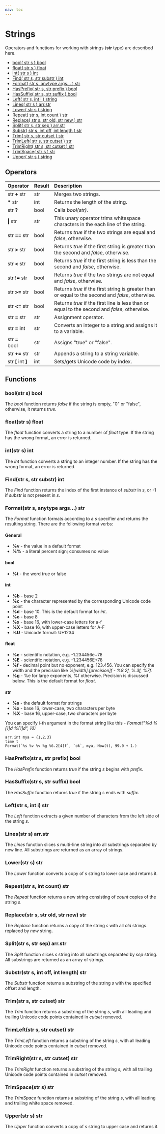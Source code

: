 ```yaml
---
nav: toc
---
```


# Strings

Operators and functions for working with strings \(**str** type\) are described here.

* [bool\( str s \) bool](string.md#bool-str-s-bool)
* [float\( str s \) float](string.md#float-str-s-float)
* [int\( str s \) int](string.md#int-str-s-int)
* [Find\( str s, str substr \) int](string.md#find-str-s-str-substr-int)
* [Format\( str s, anytype args... \) str](string.md#format-str-s-anytype-args-str)
* [HasPrefix\( str s, str prefix \) bool](string.md#hasprefix-str-s-str-prefix-bool)
* [HasSuffix\( str s, str suffix \) bool](string.md#hassuffix-str-s-str-suffix-bool)
* [Left\( str s, int i \) string](string.md#left-str-s-int-i-str)
* [Lines\( str s \) arr.str](string.md#lines-str-s-arrstr)
* [Lower\( str s \) string](string.md#lower-str-s-str)
* [Repeat\( str s, int count \) str](string.md#repeat-str-s-int-count-str)
* [Replace\( str s, str old, str new \) str](string.md#replace-str-s-str-old-str-new-str)
* [Split\( str s, str sep \) arr.str](string.md#split-str-s-str-sep-arrstr)
* [Substr\( str s, int off, int length \) str](string.md#substr-str-s-int-off-int-length-str)
* [Trim\( str s, str cutset \) str](string.md#trim-str-s-str-cutset-str)
* [TrimLeft\( str s, str cutset \) str](string.md#trimleft-str-s-str-cutset-str)
* [TrimRight\( str s, str cutset \) str](string.md#trimright-str-s-str-cutset-str)
* [TrimSpace\( str s \) str](string.md#trimspace-str-s-str)
* [Upper\( str s \) string](string.md#upper-str-s-str)

## Operators

| Operator | Result | Description |
| :--- | :--- | :--- |
| str **+** str | str | Merges two strings. |
| **\*** str | int | Returns the length of the string. |
| str **?** | bool | Calls *bool(str)*. |
| **\|** str | str | This unary operator trims whitespace characters in the each line of the string. |
| str **==** str | bool | Returns _true_ if the two strings are equal and _false_, otherwise. |
| str **&gt;** str | bool | Returns _true_ if the first string is greater than the second and _false_, otherwise. |
| str **&lt;** str | bool | Returns _true_ if the first string is less than the second and _false_, otherwise. |
| str **!=** str | bool | Returns _true_ if the two strings are not equal and _false_, otherwise. |
| str **&gt;=** str | bool | Returns _true_ if the first string is greater than or equal to the second and _false_, otherwise. |
| str **&lt;=** str | bool | Returns _true_ if the first line is less than or equal to the second and _false_, otherwise. |
| str **=** str | str | Assignment operator. |
| str **=** int | str | Converts an integer to a string and assigns it to a variable. |
| str **=** bool | str | Assigns "true" or "false". |
| str **+=** str | str | Appends a string to a string variable. |
| str **\[** int **\]** | int | Sets/gets Unicode code by index. |

## Functions

### bool\(str s\) bool

The _bool_ function returns _false_ if the string is empty, "0" or "false", otherwise, it returns _true_.

### float\(str s\) float

The _float_ function converts a string to a number of _float_ type. If the string has the wrong format, an error is returned.

### int\(str s\) int

The _int_ function converts a string to an integer number. If the string has the wrong format, an error is returned.

### Find\(str s, str substr\) int

The _Find_ function returns the index of the first instance of _substr_ in _s_, or -1 if _substr_ is not present in _s_.

### Format\(str s, anytype args...\) str

The _Format_ function formats according to a _s_ specifier and returns the resulting string. There are the following format verbs:

#### General

* **%v** - the value in a default format
* **%%** - a literal percent sign; consumes no value

#### bool

* **%t** -    the word true or false

#### int

* **%b** - base 2
* **%c** - the character represented by the corresponding Unicode code point
* **%d** - base 10. This is the default format for _int_.
* **%o** - base 8
* **%x** - base 16, with lower-case letters for a-f
* **%X** - base 16, with upper-case letters for A-F
* **%U** - Unicode format: U+1234

#### float

* **%e** - scientific notation, e.g. -1.234456e+78
* **%E** - scientific notation, e.g. -1.234456E+78
* **%f** - decimal point but no exponent, e.g. 123.456. You can specify the width and the precision like _%\[width\].\[precision\]f_ - _%8.2f, %.3f, %7f_.
* **%g** - %e for large exponents, %f otherwise. Precision is discussed below. This is the default format for _float_.

#### str

* **%s** - the default format for strings
* **%x** - base 16, lower-case, two characters per byte
* **%X** - base 16, upper-case, two characters per byte

You can specify i-th argument in the format string like this - _Format\("%d %\[1\]d %\[1\]d", 10\)_

```text
arr.int mya = {1,2,3}
time t
Format(`%s %v %v %g %6.2[4]f`, `ok`, mya, Now(t), 99.0 + 1.)
```

### HasPrefix\(str s, str prefix\) bool

The _HasPrefix_ function returns _true_ if the string _s_ begins with _prefix_.

### HasSuffix\(str s, str suffix\) bool

The _HasSuffix_ function returns _true_ if the string _s_ ends with _suffix_.

### Left\(str s, int i\) str

The _Left_ function extracts a given number of characters from the left side of the string _s_.

### Lines\(str s\) arr.str

The _Lines_ function slices _s_ multi-line string into all substrings separated by new line. All substrings are returned as an array of strings.

### Lower\(str s\) str

The _Lower_ function converts a copy of _s_ string to lower case and returns it.

### Repeat\(str s, int count\) str

The _Repeat_ function returns a new string consisting of _count_ copies of the string _s_.

### Replace\(str s, str old, str new\) str

The _Replace_ function returns a copy of the string _s_ with all _old_ strings replaced by _new_ string.

### Split\(str s, str sep\) arr.str

The _Split_ function slices _s_ string into all substrings separated by _sep_ string. All substrings are returned as an array of strings.

### Substr\(str s, int off, int length\) str

The _Substr_ function returns a substring of the string _s_ with the specified offset and length.

### Trim\(str s, str cutset\) str

The _Trim_ function returns a substring of the string _s_, with all leading and trailing Unicode code points contained in _cutset_ removed.

### TrimLeft\(str s, str cutset\) str

The _TrimLeft_ function returns a substring of the string _s_, with all leading Unicode code points contained in _cutset_ removed.

### TrimRight\(str s, str cutset\) str

The _TrimRight_ function returns a substring of the string _s_, with all trailing Unicode code points contained in _cutset_ removed.

### TrimSpace\(str s\) str

The _TrimSpace_ function returns a substring of the string _s_, with all leading and trailing white space removed.

### Upper\(str s\) str

The _Upper_ function converts a copy of _s_ string to upper case and returns it.

